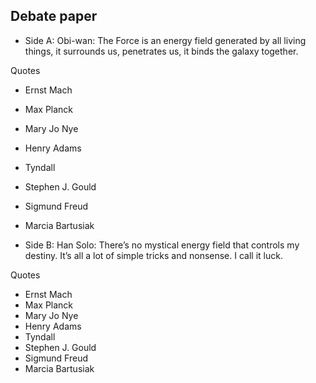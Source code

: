 ## Debate paper

- Side A: Obi-wan: The Force is an energy field generated by all living things, it surrounds us, penetrates us, it binds the galaxy together.

Quotes

- Ernst Mach
- Max Planck
- Mary Jo Nye
- Henry Adams
- Tyndall
- Stephen J. Gould
- Sigmund Freud
- Marcia Bartusiak

- Side B: Han Solo: There’s no mystical energy field that controls my destiny.  It’s all a lot of simple tricks and nonsense.  I call it luck. 

Quotes

- Ernst Mach
- Max Planck
- Mary Jo Nye
- Henry Adams
- Tyndall
- Stephen J. Gould
- Sigmund Freud
- Marcia Bartusiak